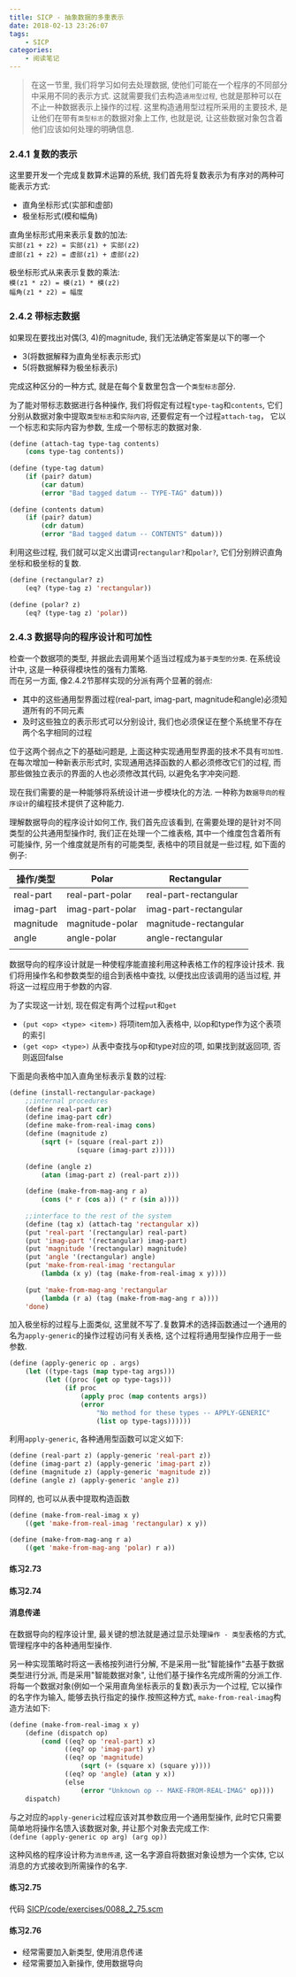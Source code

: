 ```yaml
---
title: SICP - 抽象数据的多重表示
date: 2018-02-13 23:26:07
tags:
	- SICP
categories:
	- 阅读笔记
---
```


> 在这一节里, 我们将学习如何去处理数据, 使他们可能在一个程序的不同部分中采用不同的表示方式. 这就需要我们去构造`通用型过程`, 也就是那种可以在不止一种数据表示上操作的过程. 这里构造通用型过程所采用的主要技术, 是让他们在带有`类型标志`的数据对象上工作, 也就是说, 让这些数据对象包含着他们应该如何处理的明确信息.   

<!-- more -->

### 2.4.1 复数的表示
这里要开发一个完成复数算术运算的系统, 我们首先将复数表示为有序对的两种可能表示方式:  
* 直角坐标形式(实部和虚部)
* 极坐标形式(模和幅角)  

直角坐标形式用来表示复数的加法:  
`实部(z1 + z2) = 实部(z1) + 实部(z2)`  
`虚部(z1 + z2) = 虚部(z1) + 虚部(z2)`  

极坐标形式从来表示复数的乘法:  
`模(z1 * z2) = 模(z1) * 模(z2)`  
`幅角(z1 * z2) = 幅度`
### 2.4.2 带标志数据
如果现在要找出对偶(3, 4)的magnitude, 我们无法确定答案是以下的哪一个  
* 3(将数据解释为直角坐标表示形式)
* 5(将数据解释为极坐标表示)

完成这种区分的一种方式, 就是在每个复数里包含一个`类型标志`部分.  

为了能对带标志数据进行各种操作, 我们将假定有过程`type-tag`和`contents`, 它们分别从数据对象中提取`类型标志`和`实际内容`, 还要假定有一个过程`attach-tag`， 它以一个标志和实际内容为参数, 生成一个带标志的数据对象.  

```lisp
(define (attach-tag type-tag contents)
	(cons type-tag contents))
	
(define (type-tag datum)
	(if (pair? datum)
		(car datum)
		(error "Bad tagged datum -- TYPE-TAG" datum)))
		
(define (contents datum)
	(if (pair? datum)
		(cdr datum)
		(error "Bad tagged datum -- CONTENTS" datum)))
```  

利用这些过程, 我们就可以定义出谓词`rectangular?`和`polar?`, 它们分别辨识直角坐标和极坐标的复数.  

```lisp
(define (rectangular? z)
	(eq? (type-tag z) 'rectangular))
	
(define (polar? z)
	(eq? (type-tag z) 'polar))
```


### 2.4.3 数据导向的程序设计和可加性
检查一个数据项的类型, 并据此去调用某个适当过程成为`基于类型的分类`. 在系统设计中, 这是一种获得模块性的强有力策略.  
而在另一方面, 像2.4.2节那样实现的分派有两个显著的弱点:  
* 其中的这些通用型界面过程(real-part, imag-part, magnitude和angle)必须知道所有的不同元素
* 及时这些独立的表示形式可以分别设计, 我们也必须保证在整个系统里不存在两个名字相同的过程

位于这两个弱点之下的基础问题是, 上面这种实现通用型界面的技术不具有`可加性`. 在每次增加一种新表示形式时, 实现通用选择函数的人都必须修改它们的过程, 而那些做独立表示的界面的人也必须修改其代码, 以避免名字冲突问题.  

现在我们需要的是一种能够将系统设计进一步模块化的方法. 一种称为`数据导向的程序设计`的编程技术提供了这种能力.  

理解数据导向的程序设计如何工作, 我们首先应该看到, 在需要处理的是针对不同类型的公共通用型操作时, 我们正在处理一个二维表格, 其中一个维度包含着所有可能操作, 另一个维度就是所有的可能类型, 表格中的项目就是一些过程, 如下面的例子:  

| 操作/类型 | Polar           | Rectangular           |
------------|-----------------|-----------------------
| real-part | real-part-polar | real-part-rectangular |
| imag-part | imag-part-polar | imag-part-rectangular |
| magnitude | magnitude-polar | magnitude-rectangular |
| angle     | angle-polar     | angle-rectangular     |
|           |                 |                       |  

数据导向的程序设计就是一种使程序能直接利用这种表格工作的程序设计技术. 我们将用操作名和参数类型的组合到表格中查找, 以便找出应该调用的适当过程, 并将这一过程应用于参数的内容.  

为了实现这一计划, 现在假定有两个过程`put`和`get`  
* `(put <op> <type> <item>)` 将项item加入表格中, 以op和type作为这个表项的索引
* `(get <op> <type>)` 从表中查找与op和type对应的项, 如果找到就返回项, 否则返回false

下面是向表格中加入直角坐标表示复数的过程:  

```lisp
(define (install-rectangular-package)
	;;internal procedures
	(define real-part car)
	(define imag-part cdr)
	(define make-from-real-imag cons)
	(define (magnitude z)
		(sqrt (+ (square (real-part z))
		         (square (imag-part z)))))
	
	(define (angle z)
		(atan (imag-part z) (real-part z)))
		
	(define (make-from-mag-ang r a)
		(cons (* r (cos a)) (* r (sin a))))
		
	;;interface to the rest of the system
	(define (tag x) (attach-tag 'rectangular x))
	(put 'real-part '(rectangular) real-part)
	(put 'imag-part '(rectangular) imag-part)
	(put 'magnitude '(rectangular) magnitude)
	(put 'angle '(rectangular) angle)
	(put 'make-from-real-imag 'rectangular
		(lambda (x y) (tag (make-from-real-imag x y))))
		
	(put 'make-from-mag-ang 'rectangular
		(lambda (r a) (tag (make-from-mag-ang r a))))
	'done)
```  

加入极坐标的过程与上面类似, 这里就不写了.复数算术的选择函数通过一个通用的名为`apply-generic`的操作过程访问有关表格, 这个过程将通用型操作应用于一些参数.  

```lisp
(define (apply-generic op . args)
	(let ((type-tags (map type-tag args)))
		 (let ((proc (get op type-tags)))
			  (if proc
				  (apply proc (map contents args))
				  (error
					  "No method for these types -- APPLY-GENERIC"
					  (list op type-tags))))))
```

利用`apply-generic`, 各种通用型函数可以定义如下:  

```lisp
(define (real-part z) (apply-generic 'real-part z))
(define (imag-part z) (apply-generic 'imag-part z))
(define (magnitude z) (apply-generic 'magnitude z))
(define (angle z) (apply-generic 'angle z))
```

同样的, 也可以从表中提取构造函数  

```lisp
(define (make-from-real-imag x y)
	((get 'make-from-real-imag 'rectangular) x y))

(define (make-from-mag-ang r a)
	((get 'make-from-mag-ang 'polar) r a))
```
#### 练习2.73

#### 练习2.74

#### 消息传递
在数据导向的程序设计里, 最关键的想法就是通过显示处理`操作 - 类型`表格的方式, 管理程序中的各种通用型操作.  

另一种实现策略时将这一表格按列进行分解, 不是采用一批"智能操作"去基于数据类型进行分派, 而是采用"智能数据对象", 让他们基于操作名完成所需的分派工作. 将每一个数据对象(例如一个采用直角坐标表示的复数)表示为一个过程, 它以操作的名字作为输入, 能够去执行指定的操作.按照这种方式, `make-from-real-imag`构造方法如下:  

```lisp
(define (make-from-real-imag x y)
	(define (dispatch op)
		(cond ((eq? op 'real-part) x)
			  ((eq? op 'imag-part) y)
			  ((eq? op 'magnitude)
				  (sqrt (+ (square x) (square y))))
			  ((eq? op 'angle) (atan y x))
			  (else
				  (error "Unknown op -- MAKE-FROM-REAL-IMAG" op))))
	dispatch)
```

与之对应的`apply-generic`过程应该对其参数应用一个通用型操作, 此时它只需要简单地将操作名馈入该数据对象, 并让那个对象去完成工作:   
`(define (apply-generic op arg) (arg op))`  

这种风格的程序设计称为`消息传递`, 这一名字源自将数据对象设想为一个实体, 它以消息的方式接收到所需操作的名字.

#### 练习2.75
代码 [SICP/code/exercises/0088_2_75.scm](#)  

#### 练习2.76
* 经常需要加入新类型, 使用消息传递
* 经常需要加入新操作, 使用数据导向

